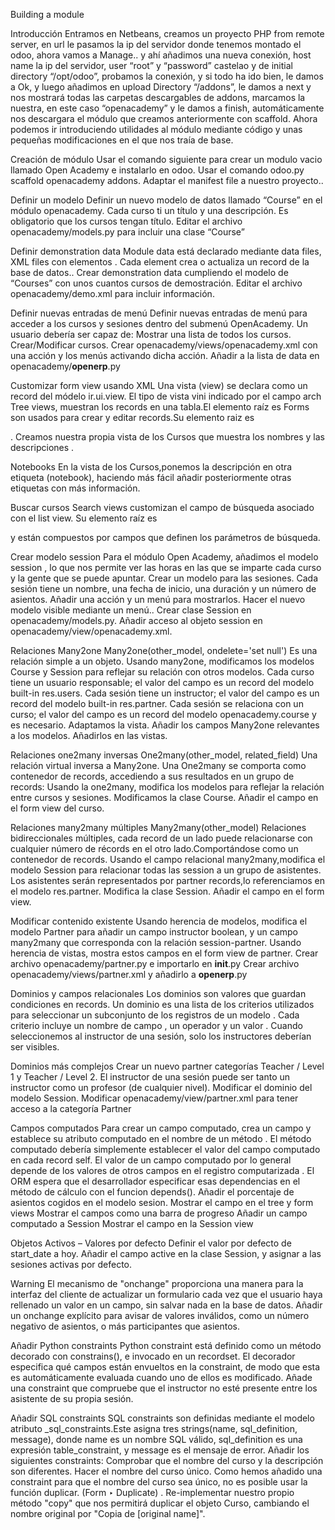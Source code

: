 Building a module

Introducción
  Entramos en Netbeans, creamos un proyecto PHP from remote server, en url le pasamos la ip del servidor donde tenemos montado el odoo, ahora vamos a Manage.. y ahí añadimos una nueva conexión, host name la ip del servidor, user “root” y “password” castelao y de initial directory “/opt/odoo”, probamos la conexión, y si todo ha ido bien, le damos a Ok, y luego añadimos en upload Directory “/addons”, le damos a next y nos mostrará todas las carpetas descargables de addons, marcamos la nuestra, en este caso “openacademy” y le damos a finish, automáticamente nos descargara el módulo que creamos anteriormente con scaffold.
  Ahora podemos ir introduciendo utilidades al módulo mediante código y unas pequeñas modificaciones en el que nos traía de base.

Creación de módulo
  Usar el comando siguiente para crear un modulo vacio llamado Open Academy e instalarlo en odoo.
    Usar el comando odoo.py scaffold openacademy addons.
    Adaptar el manifest file a nuestro proyecto..

Definir un modelo
  Definir un nuevo modelo de datos llamado “Course” en el módulo openacademy. Cada curso ti un título y una descripción. Es obligatorio que los cursos tengan título.
  Editar el archivo openacademy/models.py para incluir una clase “Course”

Definir demonstration data
  Module data está declarado mediante data files, XML files con elementos <record>. Cada <record> element crea o actualiza un record de la base de datos..
  Crear demonstration data cumpliendo el modelo de “Courses” con unos cuantos cursos de demostración.
  Editar el archivo openacademy/demo.xml para incluir información.

Definir nuevas entradas de menú
  Definir nuevas entradas de menú para acceder a los cursos y sesiones dentro del submenú OpenAcademy. Un usuario debería ser capaz de:
    Mostrar una lista de todos los cursos.
    Crear/Modificar cursos.
  Crear openacademy/views/openacademy.xml con una acción y los menús activando dicha acción.
  Añadir a la lista de data en openacademy/__openerp__.py

Customizar form view usando XML
  Una vista (view) se declara como un record del módelo ir.ui.view. El tipo de vista vini indicado por el campo arch 
  Tree views, muestran los records en una tabla.El elemento raíz es <tree>
  Forms son usados para crear y editar records.Su elemento raiz es <form>.
  Creamos nuestra propia vista de los Cursos que muestra los nombres y las descripciones .

Notebooks
  En la vista de los Cursos,ponemos la descripción en otra etiqueta (notebook), haciendo más fácil añadir posteriormente otras etiquetas con más información.

Buscar cursos
  Search views customizan el campo de búsqueda asociado con el list view. Su elemento raíz es <search> y están compuestos por campos que definen los parámetros de búsqueda.

Crear modelo session
  Para el módulo  Open Academy, añadimos el modelo session , lo que nos permite ver las horas en las que se imparte cada curso y la gente que se puede apuntar.
  Crear un modelo para las sesiones. Cada sesión tiene un nombre, una fecha de inicio, una duración y un número de asientos. Añadir una acción y un menú para mostrarlos. Hacer el nuevo modelo visible mediante un menú..
    Crear clase Session en openacademy/models.py.
    Añadir acceso al objeto session en openacademy/view/openacademy.xml.
    
Relaciones Many2one 
  Many2one(other_model, ondelete='set null')
	  Es una relación simple a un objeto.
  Usando many2one, modificamos los modelos Course y Session para reflejar su relación con otros modelos.
    Cada curso tiene un usuario responsable; el valor del campo es un record del modelo built-in res.users.
    Cada sesión tiene un instructor; el valor del campo es un record del modelo built-in  res.partner.
    Cada sesión se relaciona con un curso; el valor del campo es un record del modelo openacademy.course y es necesario.
    Adaptamos la vista.
      Añadir los campos Many2one relevantes a los modelos.
      Añadirlos en las vistas.
      
Relaciones one2many inversas
  One2many(other_model, related_field)
    Una relación virtual inversa a  Many2one. Una One2many se comporta como contenedor de records, accediendo a sus resultados en un grupo de records:
  Usando la one2many, modifica los modelos para reflejar la relación entre cursos y sesiones.
    Modificamos la clase Course.
    Añadir el campo en el form view del curso.
    
Relaciones many2many múltiples
  Many2many(other_model)
    Relaciones bidireccionales múltiples, cada record de un lado puede relacionarse con cualquier número de récords en el otro lado.Comportándose como un contenedor de records.
  Usando el campo relacional many2many,modifica el modelo Session para relacionar todas las session a un grupo de asistentes. Los asistentes serán representados por partner records,lo referenciamos en el modelo res.partner.
    Modifica la clase Session.
    Añadir el campo en el form view.
    
Modificar contenido existente
  Usando herencia de modelos, modifica el modelo Partner para añadir un campo instructor boolean, y un campo many2many que corresponda con la relación session-partner.
  Usando herencia de vistas, mostra estos campos en el form view de partner.
  Crear archivo openacademy/partner.py e importarlo en __init__.py
  Crear archivo openacademy/views/partner.xml y añadirlo a __openerp__.py

Dominios y campos relacionales
  Los dominios son valores que guardan condiciones en  records. Un dominio es una lista de los criterios utilizados para seleccionar un subconjunto de los registros de un modelo . Cada criterio incluye un nombre de campo , un operador y un valor .
  Cuando seleccionemos al instructor de una sesión, solo los instructores deberían ser visibles.

Dominios más complejos
  Crear un nuevo partner categorías Teacher / Level 1 y Teacher / Level 2. El instructor de una sesión puede ser tanto un instructor como un profesor (de cualquier nivel).
    Modificar el dominio del modelo Session.
    Modificar openacademy/view/partner.xml para tener acceso a la categoría Partner

Campos computados
  Para crear un campo computado, crea un campo y establece su atributo computado en el nombre de un método . El método computado debería simplemente establecer el valor del campo computado en cada record self.
  El valor de un campo computado por lo general depende de los valores de otros campos en el registro computarizada . El ORM espera que el desarrollador especificar esas dependencias en el método de cálculo con el funcion depends().
    Añadir el porcentaje de asientos cogidos en el modelo sesion.
    Mostrar el campo en el tree y form views
    Mostrar el campos como una barra de progreso
  Añadir un campo computado a Session
  Mostrar el campo en la Session view

Objetos Activos – Valores por defecto
  Definir el valor por defecto de start_date a hoy.
  Añadir el campo active en la clase Session, y asignar a las sesiones activas por defecto.

Warning
  El mecanismo de "onchange" proporciona una manera para la interfaz del cliente de actualizar un formulario cada vez que el usuario haya rellenado un valor en un campo, sin salvar nada en la base de datos.
  Añadir un onchange explícito para avisar de valores inválidos, como un número negativo de asientos, o más participantes que asientos.

Añadir Python constraints
  Python constraint está definido como un método decorado con constrains(), e invocado en un recordset. El decorador especifica qué campos están envueltos en la constraint, de modo que esta es automáticamente evaluada cuando uno de ellos es modificado. 
  Añade una constraint que compruebe que el instructor no esté presente entre los asistente de su propia sesión.

Añadir SQL constraints
  SQL constraints son definidas mediante el modelo atributo _sql_constraints.Este asigna tres strings(name, sql_definition, message), donde name es un nombre SQL válido, sql_definition es una expresión table_constraint, y message es el mensaje de error.
  Añadir los siguientes constraints:
    Comprobar que el nombre del curso y la descripción son diferentes.
    Hacer el nombre del curso único.
  Como hemos añadido una constraint para que el nombre del curso sea único, no es posible usar la función duplicar. (Form ‣ Duplicate) .
  Re-implementar nuestro propio método "copy" que nos permitirá duplicar el objeto Curso, cambiando el nombre original por "Copia de [original name]".
